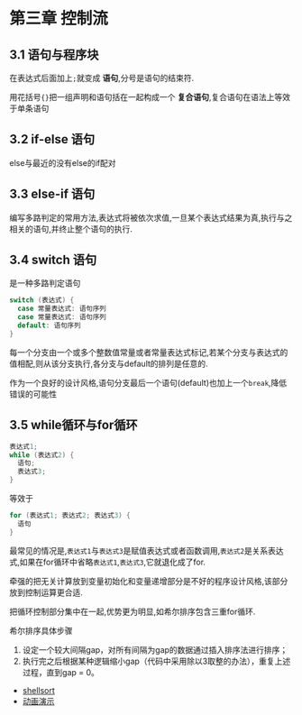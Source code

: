 # 第三章 控制流
## 3.1 语句与程序块
在表达式后面加上`;`就变成 **语句**,分号是语句的结束符.

用花括号`{}`把一组声明和语句括在一起构成一个 **复合语句**,复合语句在语法上等效于单条语句

## 3.2 if-else 语句
else与最近的没有else的if配对

## 3.3 else-if 语句
编写多路判定的常用方法,表达式将被依次求值,一旦某个表达式结果为真,执行与之相关的语句,并终止整个语句的执行.

## 3.4 switch 语句
是一种多路判定语句
```cpp
switch (表达式) {
  case 常量表达式: 语句序列
  case 常量表达式: 语句序列
  default: 语句序列
}
```
每一个分支由一个或多个整数值常量或者常量表达式标记,若某个分支与表达式的值相配,则从该分支执行,各分支与default的排列是任意的.

作为一个良好的设计风格,语句分支最后一个语句(default)也加上一个`break`,降低错误的可能性

## 3.5 while循环与for循环
```cpp
表达式1;
while (表达式2) {
  语句;
  表达式3;
}
```
等效于
```cpp
for (表达式1; 表达式2; 表达式3) {
  语句
}
```
最常见的情况是,`表达式1`与`表达式3`是赋值表达式或者函数调用,`表达式2`是关系表达式,如果在for循环中省略`表达式1`,`表达式3`,它就退化成了for.

牵强的把无关计算放到变量初始化和变量递增部分是不好的程序设计风格,该部分放到控制运算更合适.

把循环控制部分集中在一起,优势更为明显,如希尔排序包含三重for循环.

希尔排序具体步骤
1. 设定一个较大间隔gap，对所有间隔为gap的数据通过插入排序法进行排序；
2. 执行完之后根据某种逻辑缩小gap（代码中采用除以3取整的办法），重复上述过程，直到gap = 0。
- [shellsort](./shell_sort.cpp)
- [动画演示](https://algorithm-visualizer.org/brute-force/shellsort)
